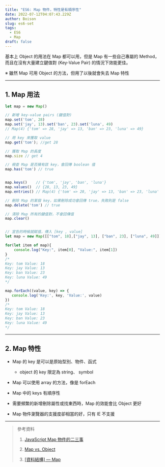 ```yaml
---
title: "ES6: Map 物件，特性是有順序性"
date: 2022-07-12T04:07:43.229Z
author: Boison
slug: es6-set
tags:
  - ES6
  - Map
draft: false
---
```

基本上 Object 的用法在 Map 都可以用，但是 Map 有一些自己專屬的 Method，而且在沒有大量建立鍵值對 (Key-Value Pair) 的情況下效能更佳。

※ 雖然 Map 可用 Object 的方法，但用了以後就會失去 Map 特性

---

## 1. Map 用法

```javascript
let map = new Map()

// 新增 key-value pairs (鍵值對)
map.set('tom', 28)
map.set('jay', 13).set('ban', 23).set('luna', 49) 
// Map(4) {'tom' => 28, 'jay' => 13, 'ban' => 23, 'luna' => 49}

// 用 key 來獲取 value
map.get('tom'); //get 28

// 獲取 Map 的長度
map.size // get 4

// 檢查 Map 是否擁有該 key，會回傳 boolean 值
map.has('tom') // true


map.keys()    // {'tom', 'jay', 'ban', 'luna'}
map.values()  // {28, 13, 23, 49}
map.entries() // Map(4) {'tom' => 28, 'jay' => 13, 'ban' => 23, 'luna' => 49}

// 刪除 Map 的某個 key，如果刪除成功會回傳 true，失敗則是 false
map.delete('tom') // true

// 清除 Map 所有的鍵值對，不會回傳值
map.clear() 


// 宣告的時候就賦值，傳入 [key , value]
let map = new Map([["tom", 18],["jay", 13], ["ban", 23], ["luna", 49]])

for(let item of map){
    console.log("Key:", item[0], "Value:", item[1])
}
/*
Key: tom Value: 18
Key: jay Value: 13
Key: ban Value: 23
Key: luna Value: 49
*/

map.forEach((value, key) => {
   console.log('Key:', key, 'Value:', value)
})
/*
Key: tom Value: 18
Key: jay Value: 13
Key: ban Value: 23
Key: luna Value: 49
*/
```

---

## 2. Map 特性

* Map 的 key 是可以是原始型別、物件、函式

  *  object 的 key 限定為 string、 symbol

* Map 可以使用 array 的方法，像是 forEach 

* Map 中的 keys 有順序性

* 需要頻繁的新增刪除屬性或找東西時，Map 的效能會比 Object 更好

* Map 物件瀏覽器的支援度卻相當的好，只有 IE 不支援

---

> 參考資料
>
> 1. [JavaScript Map 物件的二三事](https://medium.com/appworks-school/javascript-map-%E7%89%A9%E4%BB%B6%E7%9A%84%E4%BA%8C%E4%B8%89%E4%BA%8B-2e5511b7a580)
>
> 2. [Map vs. Object](https://ithelp.ithome.com.tw/articles/10214880)
>
> 3. [\[資料結構\] — Map](https://medium.com/coding-hot-pot/%E8%B3%87%E6%96%99%E7%B5%90%E6%A7%8B-map-a40c8d4fe7d2)
